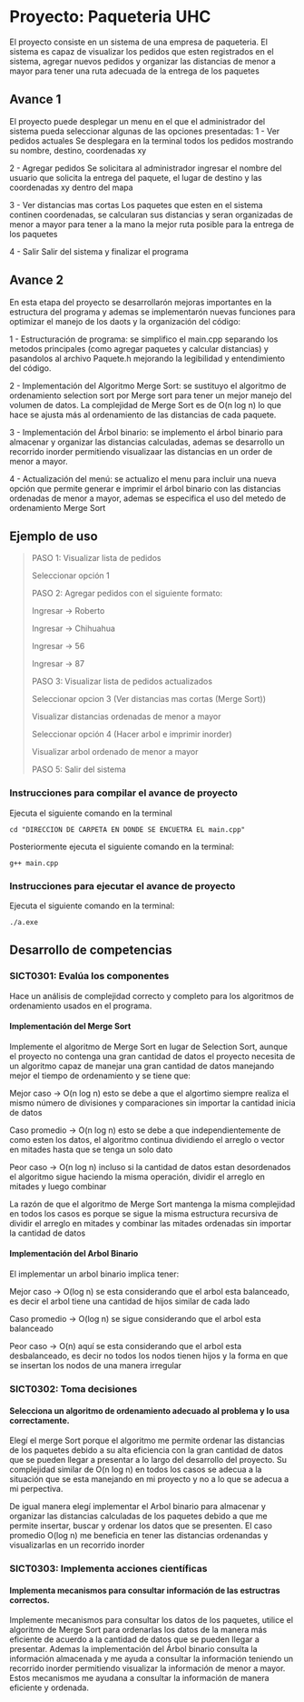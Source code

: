 # Proyecto: Paqueteria UHC
El proyecto consiste en un sistema de una empresa de paqueteria. El sistema es capaz de visualizar los pedidos que esten registrados en el sistema, agregar nuevos pedidos y organizar las distancias de menor a mayor para tener una ruta adecuada de la entrega de los paquetes

## Avance 1
El proyecto puede desplegar un menu en el que el administrador del sistema pueda seleccionar algunas de las opciones presentadas:
1 - Ver pedidos actuales
Se desplegara en la terminal todos los pedidos mostrando su nombre, destino, coordenadas xy

2 - Agregar pedidos
Se solicitara al administrador ingresar el nombre del usuario que solicita la entrega del paquete, el lugar de destino y las coordenadas xy dentro del mapa

3 - Ver distancias mas cortas
Los paquetes que esten en el sistema continen coordenadas, se calcularan sus distancias y seran organizadas de menor a mayor para tener a la mano la mejor ruta posible para la entrega de los paquetes

4 - Salir
Salir del sistema y finalizar el programa

## Avance 2
En esta etapa del proyecto se desarrollarón mejoras importantes en la estructura del programa y ademas se implementarón nuevas funciones para optimizar el manejo de los daots y la organización del código:

1 - Estructuración de programa: se simplifico el main.cpp separando los metodos principales (como agregar paquetes y calcular distancias) y pasandolos al archivo Paquete.h mejorando la legibilidad y entendimiento del código.

2 - Implementación del Algoritmo Merge Sort: se sustituyo el algoritmo de ordenamiento selection sort por Merge sort para tener un mejor manejo del volumen de datos. La complejidad de Merge Sort es de O(n log n) lo que hace se ajusta más al ordenamiento de las distancias de cada paquete. 

3 - Implementación del Árbol binario: se implemento el árbol binario para almacenar y organizar las distancias calculadas, ademas se desarrollo un recorrido inorder permitiendo visualizaar las distancias en un order de menor a mayor.

4 - Actualización del menú: se actualizo el menu para incluir una nueva opción que permite generar e imprimir el árbol binario con las distancias ordenadas de menor a mayor, ademas se especifica el uso del metedo de ordenamiento Merge Sort

## Ejemplo de uso

>PASO 1: Visualizar lista de pedidos
>
>Seleccionar opción 1
>
>PASO 2: Agregar pedidos con el siguiente formato:
>
>Ingresar -> Roberto
>
>Ingresar -> Chihuahua
>
>Ingresar -> 56
>
>Ingresar -> 87
>
>PASO 3: Visualizar lista de pedidos actualizados
>
>Seleccionar opcion 3 (Ver distancias mas cortas (Merge Sort))
>
>Visualizar distancias ordenadas de menor a mayor
>
>Seleccionar opción 4 (Hacer arbol e imprimir inorder)
>
>Visualizar arbol ordenado de menor a mayor
>
>PASO 5: Salir del sistema

### Instrucciones para compilar el avance de proyecto
Ejecuta el siguiente comando en la terminal

`cd "DIRECCION DE CARPETA EN DONDE SE ENCUETRA EL main.cpp"` 

Posteriormente ejecuta el siguiente comando en la terminal:

`g++ main.cpp` 

### Instrucciones para ejecutar el avance de proyecto
Ejecuta el siguiente comando en la terminal:

`./a.exe` 

## Desarrollo de competencias

### SICT0301: Evalúa los componentes
Hace un análisis de complejidad correcto y completo para los algoritmos de ordenamiento usados en el programa.

#### Implementación del Merge Sort
Implemente el algoritmo de Merge Sort en lugar de Selection Sort, aunque el proyecto no contenga una gran cantidad de datos el proyecto necesita de un algoritmo capaz de manejar una gran cantidad de datos manejando mejor el tiempo de ordenamiento y se tiene que:

Mejor caso -> O(n log n) esto se debe a que el algortimo siempre realiza el mismo número de divisiones y comparaciones sin importar la cantidad inicia de datos

Caso promedio -> O(n log n) esto se debe a que independientemente de como esten los datos, el algoritmo continua dividiendo el arreglo o vector en mitades hasta que se tenga un solo dato

Peor caso -> O(n log n) incluso si la cantidad de datos estan desordenados el algoritmo sigue haciendo la misma operación, dividir el arreglo en mitades y luego combinar

La razón de que el algoritmo de Merge Sort mantenga la misma complejidad en todos los casos es porque se sigue la misma estructura recursiva de dividir el arreglo en mitades y combinar las mitades ordenadas sin importar la cantidad de datos

#### Implementación  del Arbol Binario
El implementar un arbol binario implica tener:

Mejor caso -> O(log n) se esta considerando que el arbol esta balanceado, es decir el arbol tiene una cantidad de hijos similar de cada lado

Caso promedio -> O(log n) se sigue considerando que el arbol esta balanceado 

Peor caso -> O(n) aquí se esta considerando que el arbol esta desbalanceado, es decir no todos los nodos tienen hijos y la forma en que se insertan los nodos de una manera irregular

### SICT0302: Toma decisiones
#### Selecciona un algoritmo de ordenamiento adecuado al problema y lo usa correctamente.
Elegí el merge Sort porque el algoritmo me permite ordenar las distancias de los paquetes debido a su alta eficiencia con la gran cantidad de datos que se pueden llegar a presentar a lo largo del desarrollo del proyecto. Su complejidad similar de O(n log n) en todos los casos se adecua a la situación que se esta manejando en mi proyecto y no a lo que se adecua a mi perpectiva. 

De igual manera elegí implementar el Arbol binario para almacenar y organizar las distancias calculadas de los paquetes debido a que me permite insertar, buscar y ordenar los datos que se presenten. El caso promedio O(log n) me beneficia en tener las distancias ordenandas y visualizarlas en un recorrido inorder

### SICT0303: Implementa acciones científicas

#### Implementa mecanismos para consultar información de las estructras correctos.

Implemente mecanismos para consultar los datos de los paquetes, utilice el algoritmo de Merge Sort para ordenarlas los datos de la manera más eficiente de acuerdo a la cantidad de datos que se pueden llegar a presentar. Ademas la implementación del Árbol binario consulta la información almacenada y me ayuda a consultar la información teniendo un recorrido inorder permitiendo visualizar la información de menor a mayor. Estos mecanismos me ayudana a consultar la información de manera eficiente y ordenada.
